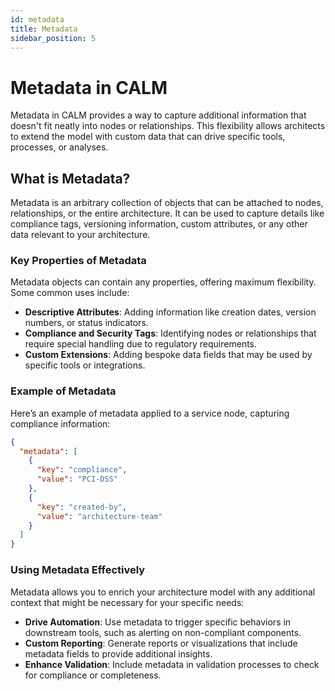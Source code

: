 ```yaml
---
id: metadata
title: Metadata
sidebar_position: 5
---
```


# Metadata in CALM

Metadata in CALM provides a way to capture additional information that doesn't fit neatly into nodes or relationships. This flexibility allows architects to extend the model with custom data that can drive specific tools, processes, or analyses.

## What is Metadata?

Metadata is an arbitrary collection of objects that can be attached to nodes, relationships, or the entire architecture. It can be used to capture details like compliance tags, versioning information, custom attributes, or any other data relevant to your architecture.

### Key Properties of Metadata

Metadata objects can contain any properties, offering maximum flexibility. Some common uses include:

- **Descriptive Attributes**: Adding information like creation dates, version numbers, or status indicators.
- **Compliance and Security Tags**: Identifying nodes or relationships that require special handling due to regulatory requirements.
- **Custom Extensions**: Adding bespoke data fields that may be used by specific tools or integrations.

### Example of Metadata

Here’s an example of metadata applied to a service node, capturing compliance information:

```json
{
  "metadata": [
    {
      "key": "compliance",
      "value": "PCI-DSS"
    },
    {
      "key": "created-by",
      "value": "architecture-team"
    }
  ]
}
```

### Using Metadata Effectively

Metadata allows you to enrich your architecture model with any additional context that might be necessary for your specific needs:

- **Drive Automation**: Use metadata to trigger specific behaviors in downstream tools, such as alerting on non-compliant components.
- **Custom Reporting**: Generate reports or visualizations that include metadata fields to provide additional insights.
- **Enhance Validation**: Include metadata in validation processes to check for compliance or completeness.

